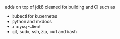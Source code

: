 adds on top of jdk8 cleaned for building and CI
such as 

- kubectl for kubernetes
- python and mkdocs
- a mysql-client
- git, sudo, ssh, zip, curl and bash
